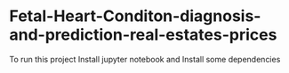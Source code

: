# Fetal-Heart-Conditon-diagnosis-and-prediction-real-estates-prices
To run this project Install jupyter notebook and Install some dependencies
